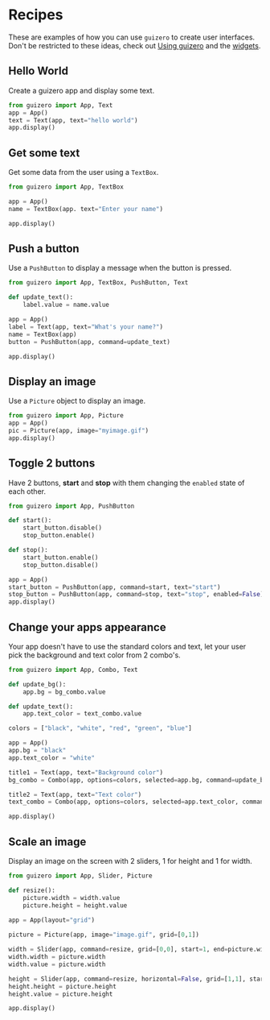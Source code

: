 # Recipes

These are examples of how you can use `guizero` to create user interfaces. Don't be restricted to these ideas, check out [Using guizero](start.md) and the [widgets](app.md).

## Hello World

Create a guizero app and display some text.

```python
from guizero import App, Text
app = App()
text = Text(app, text="hello world")
app.display()
```

## Get some text

Get some data from the user using a `TextBox`.

```python
from guizero import App, TextBox

app = App()
name = TextBox(app. text="Enter your name")

app.display()
```

## Push a button

Use a `PushButton` to display a message when the button is pressed. 

```python
from guizero import App, TextBox, PushButton, Text

def update_text():
    label.value = name.value

app = App()
label = Text(app, text="What's your name?")
name = TextBox(app)
button = PushButton(app, command=update_text)

app.display()
```

## Display an image

Use a `Picture` object to display an image.

```python
from guizero import App, Picture
app = App()
pic = Picture(app, image="myimage.gif")
app.display()
```

## Toggle 2 buttons

Have 2 buttons, **start** and **stop** with them changing the `enabled` state of each other.

```python
from guizero import App, PushButton

def start():
    start_button.disable()
    stop_button.enable()

def stop():
    start_button.enable()
    stop_button.disable()

app = App()
start_button = PushButton(app, command=start, text="start")
stop_button = PushButton(app, command=stop, text="stop", enabled=False)
app.display()
``` 

## Change your apps appearance

Your app doesn't have to use the standard colors and text, let your user pick the background and text color from 2 combo's.

```python
from guizero import App, Combo, Text

def update_bg():
    app.bg = bg_combo.value

def update_text():
    app.text_color = text_combo.value

colors = ["black", "white", "red", "green", "blue"]

app = App()
app.bg = "black"
app.text_color = "white"

title1 = Text(app, text="Background color")
bg_combo = Combo(app, options=colors, selected=app.bg, command=update_bg)

title2 = Text(app, text="Text color")
text_combo = Combo(app, options=colors, selected=app.text_color, command=update_text)

app.display()
```

## Scale an image

Display an image on the screen with 2 sliders, 1 for height and 1 for width.

```python
from guizero import App, Slider, Picture

def resize():
    picture.width = width.value
    picture.height = height.value
    
app = App(layout="grid")

picture = Picture(app, image="image.gif", grid=[0,1])

width = Slider(app, command=resize, grid=[0,0], start=1, end=picture.width)
width.width = picture.width
width.value = picture.width

height = Slider(app, command=resize, horizontal=False, grid=[1,1], start=1, end=picture.height)
height.height = picture.height
height.value = picture.height

app.display()
```
